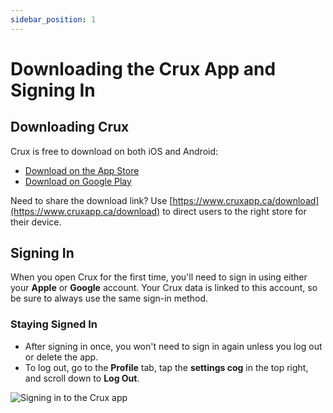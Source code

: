 ```yaml
---
sidebar_position: 1
---
```


# Downloading the Crux App and Signing In

## Downloading Crux

Crux is free to download on both iOS and Android:

- [Download on the App Store](https://apps.apple.com/ca/app/climbwithcrux/id6448704757)
- [Download on Google Play](https://play.google.com/store/apps/details?id=ca.cruxapp.twa)

Need to share the download link? Use [https://www.cruxapp.ca/download](https://www.cruxapp.ca/download) to direct users to the right store for their device.

## Signing In

When you open Crux for the first time, you'll need to sign in using either your **Apple** or **Google** account. Your Crux data is linked to this account, so be sure to always use the same sign-in method.

### Staying Signed In
- After signing in once, you won't need to sign in again unless you log out or delete the app.
- To log out, go to the **Profile** tab, tap the **settings cog** in the top right, and scroll down to **Log Out**.

<img src="/img/login.png" alt="Signing in to the Crux app" class="screenshot" />
